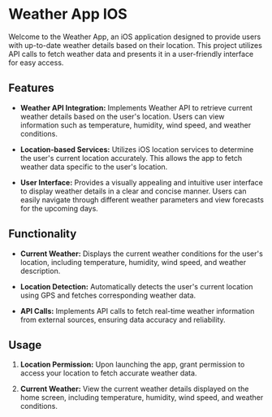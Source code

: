 # Weather App IOS

Welcome to the Weather App, an iOS application designed to provide users with up-to-date weather details based on their location. This project utilizes API calls to fetch weather data and presents it in a user-friendly interface for easy access.

## Features

- **Weather API Integration:** Implements Weather API to retrieve current weather details based on the user's location. Users can view information such as temperature, humidity, wind speed, and weather conditions.
  
- **Location-based Services:** Utilizes iOS location services to determine the user's current location accurately. This allows the app to fetch weather data specific to the user's location.
  
- **User Interface:** Provides a visually appealing and intuitive user interface to display weather details in a clear and concise manner. Users can easily navigate through different weather parameters and view forecasts for the upcoming days.
  
## Functionality

- **Current Weather:** Displays the current weather conditions for the user's location, including temperature, humidity, wind speed, and weather description.
  
- **Location Detection:** Automatically detects the user's current location using GPS and fetches corresponding weather data.
  
- **API Calls:** Implements API calls to fetch real-time weather information from external sources, ensuring data accuracy and reliability.
  
  
## Usage

1. **Location Permission:** Upon launching the app, grant permission to access your location to fetch accurate weather data.
  
2. **Current Weather:** View the current weather details displayed on the home screen, including temperature, humidity, wind speed, and weather conditions.
  
